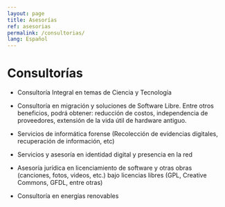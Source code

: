 ```yaml
---
layout: page
title: Asesorías
ref: asesorias
permalink: /consultorias/
lang: Español
---
```


# Consultorías

  * Consultoría Integral en temas de Ciencia y Tecnología

  * Consultoría en migración y soluciones de Software Libre. Entre otros beneficios, podrá obtener: reducción de costos, independencia de proveedores, extensión de la vida útil de hardware antiguo.

  * Servicios de informática forense (Recolección de evidencias digitales, recuperación de información, etc)

  * Servicios y asesoría en identidad digital y presencia en la red

  * Asesoría jurídica en licenciamiento de software y otras obras (canciones, fotos, videos, etc.) bajo licencias libres (GPL, Creative Commons, GFDL, entre otras)

  * Consultoría en energías renovables
